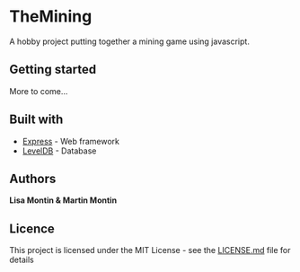 # TheMining
A hobby project putting together a mining game using javascript.

## Getting started
More to come...

## Built with
* [Express](https://expressjs.com/) - Web framework
* [LevelDB](http://leveldb.org/) - Database

## Authors
**Lisa Montin & Martin Montin**

## Licence
This project is licensed under the MIT License - see the [LICENSE.md](LICENSE.md) file for details